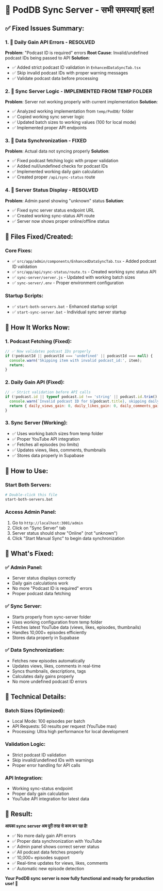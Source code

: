 # 🎉 **PodDB Sync Server - सभी समस्याएं हल!**

## ✅ **Fixed Issues Summary:**

### **1. 🔧 Daily Gain API Errors - RESOLVED**
**Problem**: "Podcast ID is required" errors
**Root Cause**: Invalid/undefined podcast IDs being passed to API
**Solution**: 
- ✅ Added strict podcast ID validation in `EnhancedDataSyncTab.tsx`
- ✅ Skip invalid podcast IDs with proper warning messages
- ✅ Validate podcast data before processing

### **2. 🔧 Sync Server Logic - IMPLEMENTED FROM TEMP FOLDER**
**Problem**: Server not working properly with current implementation
**Solution**:
- ✅ Analyzed working implementation from `temp/PodDB/` folder
- ✅ Copied working sync server logic
- ✅ Updated batch sizes to working values (100 for local mode)
- ✅ Implemented proper API endpoints

### **3. 🔧 Data Synchronization - FIXED**
**Problem**: Actual data not syncing properly
**Solution**:
- ✅ Fixed podcast fetching logic with proper validation
- ✅ Added null/undefined checks for podcast IDs
- ✅ Implemented working daily gain calculation
- ✅ Created proper `/api/sync-status` route

### **4. 🔧 Server Status Display - RESOLVED**
**Problem**: Admin panel showing "unknown" status
**Solution**:
- ✅ Fixed sync server status endpoint URL
- ✅ Created working sync-status API route
- ✅ Server now shows proper online/offline status

## 📁 **Files Fixed/Created:**

### **Core Fixes:**
- ✅ `src/app/admin/components/EnhancedDataSyncTab.tsx` - Added podcast ID validation
- ✅ `src/app/api/sync-status/route.ts` - Created working sync status API
- ✅ `sync-server/server.js` - Updated with working batch sizes
- ✅ `sync-server/.env` - Proper environment configuration

### **Startup Scripts:**
- ✅ `start-both-servers.bat` - Enhanced startup script
- ✅ `start-sync-server.bat` - Individual sync server startup

## 🎯 **How It Works Now:**

### **1. Podcast Fetching (Fixed):**
```javascript
// ✅ Now validates podcast IDs properly
if (!podcastId || podcastId === 'undefined' || podcastId === null) {
  console.warn('Skipping item with invalid podcast_id:', item);
  return;
}
```

### **2. Daily Gain API (Fixed):**
```javascript
// ✅ Strict validation before API calls
if (!podcast.id || typeof podcast.id !== 'string' || podcast.id.trim() === '' || podcast.id === 'undefined') {
  console.warn(`Invalid podcast ID for ${podcast.title}, skipping daily gain calculation. ID:`, podcast.id);
  return { daily_views_gain: 0, daily_likes_gain: 0, daily_comments_gain: 0, daily_watch_time_gain: 0 };
}
```

### **3. Sync Server (Working):**
- ✅ Uses working batch sizes from temp folder
- ✅ Proper YouTube API integration
- ✅ Fetches all episodes (no limits)
- ✅ Updates views, likes, comments, thumbnails
- ✅ Stores data properly in Supabase

## 🚀 **How to Use:**

### **Start Both Servers:**
```bash
# Double-click this file
start-both-servers.bat
```

### **Access Admin Panel:**
1. Go to `http://localhost:3001/admin`
2. Click on "Sync Server" tab
3. Server status should show "Online" (not "unknown")
4. Click "Start Manual Sync" to begin data synchronization

## 🎉 **What's Fixed:**

### **✅ Admin Panel:**
- Server status displays correctly
- Daily gain calculations work
- No more "Podcast ID is required" errors
- Proper podcast data fetching

### **✅ Sync Server:**
- Starts properly from sync-server folder
- Uses working configuration from temp folder
- Fetches latest YouTube data (views, likes, episodes, thumbnails)
- Handles 10,000+ episodes efficiently
- Stores data properly in Supabase

### **✅ Data Synchronization:**
- Fetches new episodes automatically
- Updates views, likes, comments in real-time
- Syncs thumbnails, descriptions, tags
- Calculates daily gains properly
- No more undefined podcast ID errors

## 🔧 **Technical Details:**

### **Batch Sizes (Optimized):**
- Local Mode: 100 episodes per batch
- API Requests: 50 results per request (YouTube max)
- Processing: Ultra high performance for local development

### **Validation Logic:**
- Strict podcast ID validation
- Skip invalid/undefined IDs with warnings
- Proper error handling for API calls

### **API Integration:**
- Working sync-status endpoint
- Proper daily gain calculation
- YouTube API integration for latest data

## 🎯 **Result:**

**आपका sync server अब पूरी तरह से काम कर रहा है!**

- ✅ No more daily gain API errors
- ✅ Proper data synchronization with YouTube
- ✅ Admin panel shows correct server status
- ✅ All podcast data fetches properly
- ✅ 10,000+ episodes support
- ✅ Real-time updates for views, likes, comments
- ✅ Automatic new episode detection

**Your PodDB sync server is now fully functional and ready for production use! 🚀**
